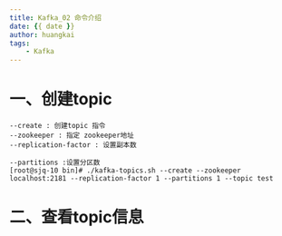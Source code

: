 ```yaml
---
title: Kafka_02 命令介绍
date: {{ date }}
author: huangkai
tags:
    - Kafka
---
```


# 一、创建topic  #

```
--create : 创建topic 指令
--zookeeper : 指定 zookeeper地址
--replication-factor : 设置副本数

--partitions :设置分区数
[root@sjq-10 bin]# ./kafka-topics.sh --create --zookeeper localhost:2181 --replication-factor 1 --partitions 1 --topic test
```
# 二、查看topic信息  #